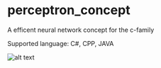# perceptron_concept
A efficent neural network concept for the c-family

Supported language: C#, CPP, JAVA













![alt text](https://user-images.githubusercontent.com/53048236/61723001-99813b00-ad6b-11e9-81ea-aaa683a98b4f.png)
